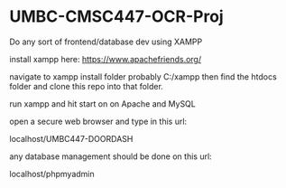 # UMBC-CMSC447-OCR-Proj
Do any sort of frontend/database dev using XAMPP


install xampp here: https://www.apachefriends.org/


navigate to xampp install folder probably C:/xampp then
find the htdocs folder and clone this repo into that
folder.


run xampp and hit start on on Apache and MySQL


open a secure web browser and type in this url:

localhost/UMBC447-DOORDASH

any database management should be done on this url:

localhost/phpmyadmin